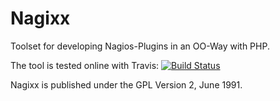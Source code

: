 Nagixx
======

Toolset for developing Nagios-Plugins in an OO-Way with PHP.

The tool is tested online with Travis:
[![Build Status](https://secure.travis-ci.org/terbach/Nagixx.png)](http://travis-ci.org/terbach/Nagixx)

Nagixx is published under the GPL Version 2, June 1991.
